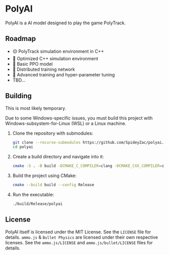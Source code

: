# PolyAI

PolyAI is a AI model designed to play the game PolyTrack.

## Roadmap

- 🟡 PolyTrack simulation environment in C++
- 🔴 Optimized C++ simulation environment
- 🔴 Basic PPO model
- 🔴 Distributed training network
- 🔴 Advanced training and hyper-parameter tuning
- TBD...

## Building

This is most likely temporary.

Due to some Windows-specific issues, you must build this project with Windows-subsystem-for-Linux (WSL) or a Linux machine.

1. Clone the repository with submodules:

    ```bash
    git clone --recurse-submodules https://github.com/SpideyZac/polyai.git
    cd polyai
    ```

2. Create a build directory and navigate into it:

    ```bash
    cmake -S . -B build -DCMAKE_C_COMPILER=clang -DCMAKE_CXX_COMPILER=clang++
    ```

3. Build the project using CMake:

    ```bash
    cmake --build build --config Release
    ```

4. Run the executable:

    ```bash
    ./build/Release/polyai
    ```

## License

PolyAI itself is licensed under the MIT License. See the `LICENSE` file for details. `ammo.js` & `Bullet Physics` are licensed under their own respective licenses.
See the `ammo.js/LICENSE` and `ammo.js/bullet/LICENSE` files for details.
